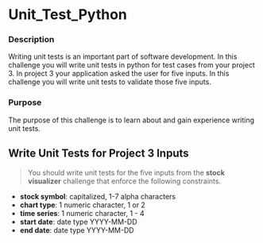 # Unit_Test_Python

### Description

Writing unit tests is an important part of software development. 
In this challenge you will write unit tests in python for test cases from your project 3. 
In project 3 your application asked the user for five inputs. 
In this challenge you will write unit tests to validate those five inputs.

### Purpose

The purpose of this challenge is to learn about and gain experience writing unit tests.


## Write Unit Tests for Project 3 Inputs
> You should write unit tests for the five inputs from the **stock visualizer** challenge that enforce the following constraints.

* **stock symbol**: capitalized, 1-7 alpha characters
* **chart type**: 1 numeric character, 1 or 2
* **time series**: 1 numeric character, 1 - 4
* **start date**: date type YYYY-MM-DD
* **end date**: date type YYYY-MM-DD
